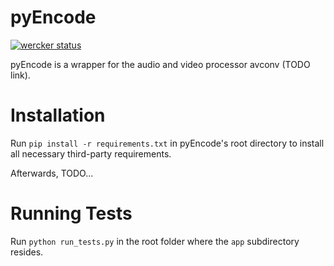 pyEncode
============
[![wercker status](https://app.wercker.com/status/bb64a538d69c241f7b4c25c32b2d1a92/m "wercker status")](https://app.wercker.com/project/bykey/bb64a538d69c241f7b4c25c32b2d1a92)

pyEncode is a wrapper for the audio and video processor avconv (TODO link).

Installation
============
Run `pip install -r requirements.txt` in pyEncode's root directory to install all necessary third-party requirements.

Afterwards, TODO...

Running Tests
============
Run `python run_tests.py` in the root folder where the `app` subdirectory resides.